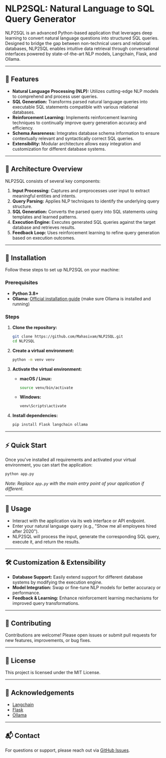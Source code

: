 # NLP2SQL: Natural Language to SQL Query Generator

NLP2SQL is an advanced Python-based application that leverages deep learning to convert natural language questions into structured SQL queries. Designed to bridge the gap between non-technical users and relational databases, NLP2SQL enables intuitive data retrieval through conversational interfaces powered by state-of-the-art NLP models, Langchain, Flask, and Ollama.

---

## 🚀 Features

- **Natural Language Processing (NLP):** Utilizes cutting-edge NLP models to comprehend and process user queries.
- **SQL Generation:** Transforms parsed natural language queries into executable SQL statements compatible with various relational databases.
- **Reinforcement Learning:** Implements reinforcement learning techniques to continually improve query generation accuracy and efficiency.
- **Schema Awareness:** Integrates database schema information to ensure contextually relevant and syntactically correct SQL queries.
- **Extensibility:** Modular architecture allows easy integration and customization for different database systems.

---

## 🧱 Architecture Overview

NLP2SQL consists of several key components:

1. **Input Processing:** Captures and preprocesses user input to extract meaningful entities and intents.
2. **Query Parsing:** Applies NLP techniques to identify the underlying query structure.
3. **SQL Generation:** Converts the parsed query into SQL statements using templates and learned patterns.
4. **Execution Engine:** Executes generated SQL queries against the target database and retrieves results.
5. **Feedback Loop:** Uses reinforcement learning to refine query generation based on execution outcomes.

---

## 🔧 Installation

Follow these steps to set up NLP2SQL on your machine:

### **Prerequisites**

- **Python 3.8+**
- **Ollama:** [Official installation guide](https://ollama.com/download) (make sure Ollama is installed and running)

### **Steps**

1. **Clone the repository:**
    ```bash
    git clone https://github.com/Mahasivam/NLP2SQL.git
    cd NLP2SQL
    ```

2. **Create a virtual environment:**
    ```bash
    python -m venv venv
    ```

3. **Activate the virtual environment:**

    - **macOS / Linux:**
        ```bash
        source venv/bin/activate
        ```

    - **Windows:**
        ```bash
        venv\Scripts\activate
        ```

4. **Install dependencies:**
    ```bash
    pip install Flask langchain ollama
    ```

---

## ⚡️ Quick Start

Once you've installed all requirements and activated your virtual environment, you can start the application:

```bash
python app.py
```

_Note: Replace `app.py` with the main entry point of your application if different._

---

## 📝 Usage

- Interact with the application via its web interface or API endpoint.
- Enter your natural language query (e.g., "Show me all employees hired after 2020").
- NLP2SQL will process the input, generate the corresponding SQL query, execute it, and return the results.

---

## 🛠️ Customization & Extensibility

- **Database Support:** Easily extend support for different database systems by modifying the execution engine.
- **Model Integration:** Swap or fine-tune NLP models for better accuracy or performance.
- **Feedback & Learning:** Enhance reinforcement learning mechanisms for improved query transformations.

---

## 🤝 Contributing

Contributions are welcome! Please open issues or submit pull requests for new features, improvements, or bug fixes.

---

## 📄 License

This project is licensed under the MIT License.

---

## 🙌 Acknowledgements

- [Langchain](https://langchain.com/)
- [Flask](https://flask.palletsprojects.com/)
- [Ollama](https://ollama.com/)

---

## 📬 Contact

For questions or support, please reach out via [GitHub Issues](https://github.com/Mahasivam/NLP2SQL/issues).
